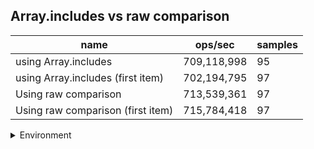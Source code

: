 ## Array.includes vs raw comparison

|name|ops/sec|samples|
|-|-|-|
|using Array.includes|709,118,998|95|
|using Array.includes (first item)|702,194,795|97|
|Using raw comparison|713,539,361|97|
|Using raw comparison (first item)|715,784,418|97|


<details>
<summary>Environment</summary>

* __Machine:__ linux x64 | 2 vCPUs | 6.8GB Mem
* __Run:__ Tue Oct 03 2023 01:13:35 GMT+0000 (Coordinated Universal Time)
</details>


